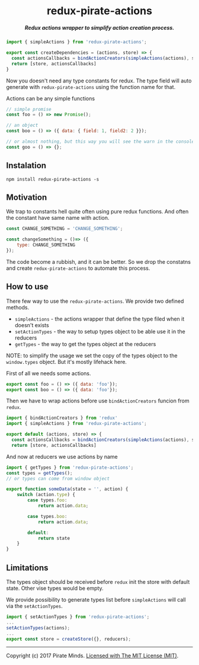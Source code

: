 <h1 align="center">redux-pirate-actions</h1>

<h5 align="center">Redux actions wrapper to simplify action creation process.</h5>

```js
import { simpleActions } from 'redux-pirate-actions';

export const createDependencies = (actions, store) => {
  const actionsCallbacks = bindActionCreators(simpleActions(actions), store.dispatch)
  return [store, actionsCallbacks]
}
```

Now you doesn't need any type constants for redux. The type field will auto generate with `redux-pirate-actions` using the function name for that.

Actions can be any simple functions

```js
// simple promise
const foo = () => new Promise();

// an object
const boo = () => ({ data: { field: 1, field2: 2 }});

// or almost nothing, but this way you will see the warn in the console with message: 'The action goo should return Object or Promise';
const goo = () => {};
```

## Instalation

`npm install redux-pirate-actions -s`

## Motivation

We trap to constants hell quite often using pure redux functions. And often the constant have same name with action.

```js
const CHANGE_SOMETHING = 'CHANGE_SOMETHING';

const changeSomething = ()=> ({
    type: CHANGE_SOMETHING
});
```

The code become a rubbish, and it can be better. So we drop the constatns and create `redux-pirate-actions` to automate this process.

## How to use

There few way to use the `redux-pirate-actions`. We provide two defined methods.

- `simpleActions` - the actions wrapper that define the type filed when it doesn't exists
- `setActionTypes` - the way to setup types object to be able use it in the reducers
- `getTypes` - the way to get the types object at the reducers

NOTE: to simplify the usage we set the copy of the types object to the `window.types` object. But it's mostly lifehack here.

First of all we needs some actions.

```js
export const foo = () => ({ data: 'foo'});
export const boo = () => ({ data: 'foo'});
```

Then we have to wrap actions before use `bindActionCreators` funcion from `redux`.

```js
import { bindActionCreators } from 'redux'
import { simpleActions } from 'redux-pirate-actions';

export default (actions, store) => {
  const actionsCallbacks = bindActionCreators(simpleActions(actions), store.dispatch)
  return [store, actionsCallbacks]
```

And now at reducers we use actions by name

```js
import { getTypes } from 'redux-pirate-actions';
const types = getTypes();
// or types can come from window object

export function someData(state = '', action) {
    switch (action.type) {
        case types.foo:
            return action.data;

        case types.boo:
            return action.data;

        default:
            return state
    }
}
```

## Limitations

The types object should be received before `redux` init the store with default state. Other vise types would be empty.

We provide possibility to generate types list before `simpleActions` will call via the `setActionTypes`.

```js
import { setActionTypes } from 'redux-pirate-actions';
...
setActionTypes(actions);
...
export const store = createStore({}, reducers);
```

---
Copyright (c) 2017 Pirate Minds. [Licensed with The MIT License (MIT)](/LICENSE).